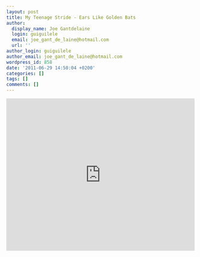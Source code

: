 ```yaml
---
layout: post
title: My Teenage Stride - Ears Like Golden Bats
author:
  display_name: Joe Gantdelaine
  login: guiguilele
  email: joe_gant_de_laine@hotmail.com
  url: ''
author_login: guiguilele
author_email: joe_gant_de_laine@hotmail.com
wordpress_id: 858
date: '2011-06-29 14:50:04 +0200'
categories: []
tags: []
comments: []
---
```

<iframe width="500" height="405" src="http://www.youtube.com/embed/9C6PbrO29_Y" frameborder="0" allowfullscreen></iframe>
